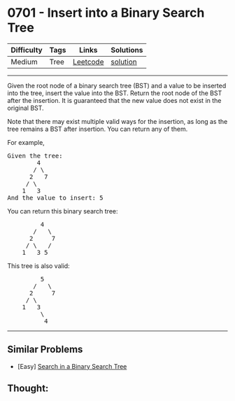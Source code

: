 # 0701 - Insert into a Binary Search Tree

Difficulty  | Tags | Links | Solutions
----------- | ---- | ----- | -----
Medium | Tree | [Leetcode](https://leetcode.com/problems/insert-into-a-binary-search-tree) | [solution](https://leetcode.com/problems/insert-into-a-binary-search-tree/solution/)


-----------

<p>Given the root node of a binary search tree (BST) and a value to be inserted into the tree,&nbsp;insert the value into the BST. Return the root node of the BST after the insertion. It is guaranteed that the new value does not exist in the original BST.</p>

<p>Note that there may exist&nbsp;multiple valid ways for the&nbsp;insertion, as long as the tree remains a BST after insertion. You can return any of them.</p>

<p>For example,&nbsp;</p>

<pre>
Given the tree:
        4
       / \
      2   7
     / \
    1   3
And the value to insert: 5
</pre>

<p>You can return this binary search tree:</p>

<pre>
         4
       /   \
      2     7
     / \   /
    1   3 5
</pre>

<p>This tree is also valid:</p>

<pre>
         5
       /   \
      2     7
     / \   
    1   3
         \
          4
</pre>


-----------


## Similar Problems

- [Easy] [Search in a Binary Search Tree](search-in-a-binary-search-tree)




## Thought:
